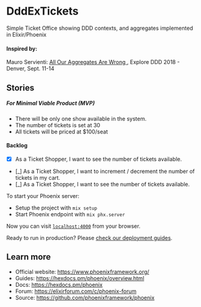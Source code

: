 # DddExTickets
Simple Ticket Office showing DDD contexts, and aggregates implemented in Elixir/Phoenix

#### Inspired by:
Mauro Servienti: [All Our Aggregates Are Wrong ](https://www.youtube.com/watch?v=KkzvQSuYd5I),  Explore DDD 2018 - Denver, Sept. 11-14

## Stories
##### For Minimal Viable Product (MVP)
- There will be only one show available in the system.
- The number of tickets is set at 30
- All tickets will be priced at $100/seat

#### Backlog

- [X] As a Ticket Shopper, I want to see the number of tickets available.
- [_] As a Ticket Shopper, I want to increment / decrement the number of tickets in my cart.
- [_] As a Ticket Shopper, I want to see the number of tickets available.


To start your Phoenix server:

  * Setup the project with `mix setup`
  * Start Phoenix endpoint with `mix phx.server`

Now you can visit [`localhost:4000`](http://localhost:4000) from your browser.

Ready to run in production? Please [check our deployment guides](https://hexdocs.pm/phoenix/deployment.html).

## Learn more

  * Official website: https://www.phoenixframework.org/
  * Guides: https://hexdocs.pm/phoenix/overview.html
  * Docs: https://hexdocs.pm/phoenix
  * Forum: https://elixirforum.com/c/phoenix-forum
  * Source: https://github.com/phoenixframework/phoenix
